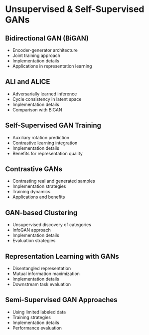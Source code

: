 # Unsupervised & Self-Supervised GANs

## Bidirectional GAN (BiGAN)
- Encoder-generator architecture
- Joint training approach
- Implementation details
- Applications in representation learning

## ALI and ALICE
- Adversarially learned inference
- Cycle consistency in latent space
- Implementation details
- Comparison with BiGAN

## Self-Supervised GAN Training
- Auxiliary rotation prediction
- Contrastive learning integration
- Implementation details
- Benefits for representation quality

## Contrastive GANs
- Contrasting real and generated samples
- Implementation strategies
- Training dynamics
- Applications and benefits

## GAN-based Clustering
- Unsupervised discovery of categories
- InfoGAN approach
- Implementation details
- Evaluation strategies

## Representation Learning with GANs
- Disentangled representation
- Mutual information maximization
- Implementation details
- Downstream task evaluation

## Semi-Supervised GAN Approaches
- Using limited labeled data
- Training strategies
- Implementation details
- Performance evaluation
